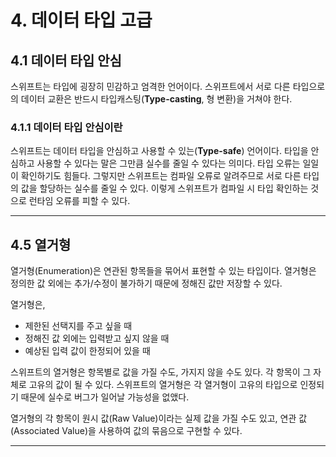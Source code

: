 # 4. 데이터 타입 고급

## 4.1 데이터 타입 안심
스위프트는 타입에 굉장히 민감하고 엄격한 언어이다. 스위프트에서 서로 다른 타입으로의 데이터 교환은 반드시 타입캐스팅(**Type-casting**, 형 변환)을 거쳐야 한다.

### 4.1.1 데이터 타입 안심이란
스위프트는 데이터 타입을 안심하고 사용할 수 있는(**Type-safe**) 언어이다. 타입을 안심하고 사용할 수 있다는 말은 그만큼 실수를 줄일 수 있다는 의미다. 타입 오류는 일일이 확인하기도 힘들다. 그렇지만 스위프트는 컴파일 오류로 알려주므로 서로 다른 타입의 값을 할당하는 실수를 줄일 수 있다. 이렇게 스위프트가 컴파일 시 타입 확인하는 것으로 런타임 오류를 피할 수 있다.

----

## 4.5 열거형
열거형(Enumeration)은 연관된 항목들을 묶어서 표현할 수 있는 타입이다.
열거형은 정의한 값 외에는 추가/수정이 불가하기 때문에 정해진 값만 저장할 수 있다.

열거형은,
- 제한된 선택지를 주고 싶을 때
- 정해진 값 외에는 입력받고 싶지 않을 때
- 예상된 입력 값이 한정되어 있을 때

스위프트의 열거형은 항목별로 값을 가질 수도, 가지지 않을 수도 있다. 각 항목이 그 자체로 고유의 값이 될 수 있다. 스위프트의 열거형은 각 열거형이 고유의 타입으로 인정되기 때문에 실수로 버그가 일어날 가능성을 없앴다.

열거형의 각 항목이 원시 값(Raw Value)이라는 실제 값을 가질 수도 있고, 연관 값(Associated Value)을 사용하여 값의 묶음으로 구현할 수 있다.

----
